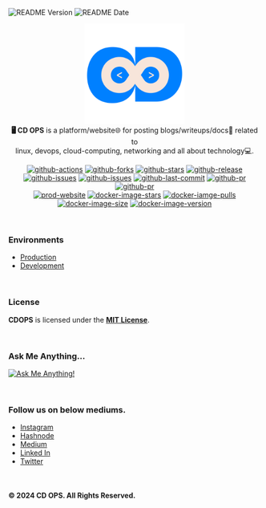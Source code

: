 ![README Version](https://img.shields.io/badge/Version-v3-blue.svg?label=README%20Version)
![README Date](https://img.shields.io/badge/Date-2024--10--15-blue.svg?label=README%20Date)

<p align="center">
  <img src="https://raw.githubusercontent.com/gtamilvanan17/cdops-blogs/refs/heads/master/src/assets/images/home.png" alt="cdops-logo" width="200px" height="200px"/>
  <br>
  <b>🖥️ CD OPS</b> is a platform/website🌐 for posting blogs/writeups/docs📝 related to<br>linux, devops, cloud-computing, networking and all about technology💻.
  <br>
</p>

<div align="center">
  
  <a href="">![github-actions](https://img.shields.io/github/actions/workflow/status/gtamilvanan17/cdops-blogs/cdops-github-workflow.yml?label=GitHub%20Actions&logo=github&style=flat)</a>
  <a href="">![github-forks](https://badgen.net/github/forks/gtamilvanan17/cdops-blogs?icon=github&color=green&label=GitHub%20Forks)</a>
  <a href="">![github-stars](https://badgen.net/github/stars/gtamilvanan17/cdops-blogs?icon=github&label=GitHub%20Stars&color=green)</a>
  <a href="">![github-release](https://img.shields.io/github/release/docker/compose.svg?label=GitHub%20Release&logo=github&style=flat&color=brightgreen)</a>
  <a href="">![github-issues](https://img.shields.io/github/issues/gtamilvanan17/cdops-blogs?logo=github&label=GitHub%20Open%20Issues)</a>
  <a href="">![github-issues](https://img.shields.io/github/issues-closed/gtamilvanan17/cdops-blogs?logo=github&label=GitHub%20Closed%20Issues)</a>
  <a href="">![github-last-commit](https://img.shields.io/github/last-commit/gtamilvanan17/cdops-blogs?logo=github&label=Last%20Commit)</a>
  <a href="">![github-pr](https://img.shields.io/github/issues-pr/gtamilvanan17/cdops-blogs?logo=github&label=Open%20Pull%20Requests)</a>
  <a href="">![github-pr](https://img.shields.io/github/issues-pr-closed/gtamilvanan17/cdops-blogs?logo=github&label=Closed%20Pull%20Requests)</a> <br>
  <a href="">![prod-website](https://custom-icon-badges.demolab.com/website?url=https://cdops.is-a.dev&label=Website%20Status&logo=globe&logoSource=feather)</a>
  <a href="">![docker-image-stars](https://img.shields.io/docker/stars/tamil17/cdops?label=Image%20Stars&logo=docker&logoColor=white)</a>
  <a href="">![docker-iamge-pulls](https://img.shields.io/docker/pulls/tamil17/cdops?label=Image%20Pulls&logo=docker&logoColor=white)</a>
  <a href="">![docker-image-size](https://img.shields.io/docker/image-size/tamil17/cdops/latest?label=Image%20Size&logo=docker&logoColor=white)</a>
  <a href="">![docker-image-version](https://img.shields.io/docker/v/tamil17/cdops/latest?label=Latest%20Version&logo=docker&logoColor=white)</a>
</div>

<br>

### Environments

-  [Production](https://cdops.is-a.dev)
-  [Development](https://cdops-blogs-9tzn.onrender.com)

<br>

### License

**CDOPS** is licensed under the **[MIT License](LICENSE)**.

<br>

### Ask Me Anything...

[![Ask Me Anything!](https://img.shields.io/badge/Ask%20me-anything-1abc9c.svg?color=blue&logo=groupme&logoColor=white)](https://github.com/gtamilvanan17/cdops-blogs/issues/new?assignees=&labels=&projects=&template=bug_report.md)

<br>

### Follow us on below mediums.
- [Instagram](https://instagram.com/cdops_official) 
- [Hashnode](https://cdops1official.hashnode.dev/)
- [Medium](https://cdops1official.medium.com/)
- [Linked In](https://linkedin.com/in/gtamilvanan17)
- [Twitter](https://x.com/GTamilvananOff)

<br>

#### © 2024 CD OPS. All Rights Reserved.